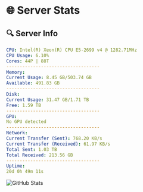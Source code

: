 # 🌐 Server Stats
## 🔍 Server Info
```yaml
CPU: Intel(R) Xeon(R) CPU E5-2699 v4 @ 1282.71MHz
CPU Usage: 6.10%
Cores: 44P | 88T
-----------------------------------
Memory:
Current Usage: 8.45 GB/503.74 GB
Available: 491.83 GB
-----------------------------------
Disk:
Current Usage: 31.47 GB/1.71 TB
Free: 1.59 TB
-----------------------------------
GPU:
No GPU detected
-----------------------------------
Network:
Current Transfer (Sent): 768.20 KB/s
Current Transfer (Received): 61.97 KB/s
Total Sent: 1.03 TB
Total Received: 213.56 GB
-----------------------------------
Uptime:
20d 0h 49m 11s
```
![GitHub Stats](https://img.shields.io/badge/Updated-2025-05-09_17:57:59-blue)